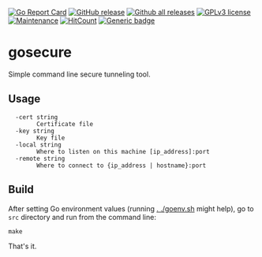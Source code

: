 [![Go Report Card](https://goreportcard.com/badge/github.com/diegohce/gosecure)](https://goreportcard.com/report/github.com/diegohce/gosecure)
[![GitHub release](https://img.shields.io/github/release/diegohce/gosecure.svg)](https://github.com/diegohce/gosecure/releases/)
[![Github all releases](https://img.shields.io/github/downloads/diegohce/gosecure/total.svg)](https://github.com/diegohce/gosecure/releases/)
[![GPLv3 license](https://img.shields.io/badge/License-GPLv3-blue.svg)](https://github.com/diegohce/gosecure/blob/master/LICENSE)
[![Maintenance](https://img.shields.io/badge/Maintained%3F-yes-green.svg)](https://github.com/diegohce/gosecure/graphs/commit-activity)
[![HitCount](http://hits.dwyl.io/diegohce/gosecure.svg)](http://hits.dwyl.io/diegohce/gosecure)
[![Generic badge](https://img.shields.io/badge/deb%20package-yes-green.svg)](https://github.com/diegohce/gosecure/releases/)


# gosecure 
Simple command line secure tunneling tool.

## Usage
```
  -cert string
    	Certificate file
  -key string
    	Key file
  -local string
    	Where to listen on this machine [ip_address]:port
  -remote string
    	Where to connect to {ip_address | hostname}:port
```

## Build

After setting Go environment values 
(running [. ./goenv.sh](https://github.com/diegohce/gosecure/blob/master/goenv.sh) might help), 
go to ```src``` directory and run from the command line:

```make```

That's it.
